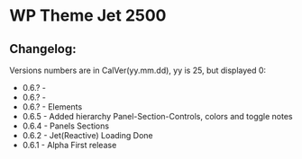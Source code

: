 # WP Theme Jet 2500

## Changelog:
Versions numbers are in CalVer(yy.mm.dd), yy is 25, but displayed 0:

- 0.6.? - 
- 0.6.? - 
- 0.6.? - Elements
- 0.6.5 - Added hierarchy Panel-Section-Controls, colors and toggle notes
- 0.6.4 - Panels Sections
- 0.6.2 - Jet(Reactive) Loading Done
- 0.6.1 - Alpha First release

<!-- //RUN COMPOSER STANDART
composer standards:check
composer standards:fix -->